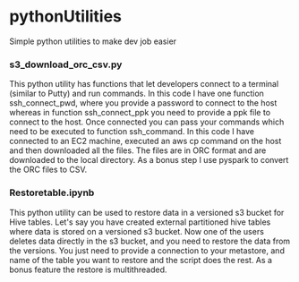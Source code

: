 # pythonUtilities
Simple python utilities to make dev job easier

### s3_download_orc_csv.py
This python utility has functions that let developers connect to a terminal (similar to Putty) and run commands. 
In this code I have one function ssh_connect_pwd, where you provide a password to connect to the host whereas in function ssh_connect_ppk
you need to provide a ppk file to connect to the host. Once connected you can pass your commands which need to be executed to function 
ssh_command. In this code I have connected to an EC2 machine, executed an aws cp command on the host and then downloaded all the files.
The files are in ORC format and are downloaded to the local directory. As a bonus step I use pyspark to convert the ORC files to CSV.

### Restoretable.ipynb
This python utility can be used to restore data in a versioned s3 bucket for Hive tables. Let's say you have created external partitioned hive tables where data is stored on a versioned s3 bucket. Now one of the users deletes data directly in the s3 bucket, and you need to restore the data from the versions. You just need to provide a connection to your metastore, and name of the table you want to restore and the script does the rest. As a bonus feature the restore is multithreaded.
